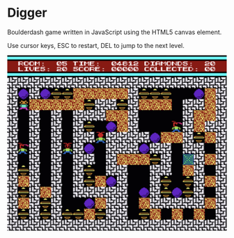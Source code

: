 # Digger

Boulderdash game written in JavaScript using the HTML5 canvas element. 

Use cursor keys, ESC to restart, DEL to jump to the next level.

<a href="https://lutzroeder.github.com/digger"><img src=".github/screenshot.png" alt="Screenshot" align="left" width="640"></a>
